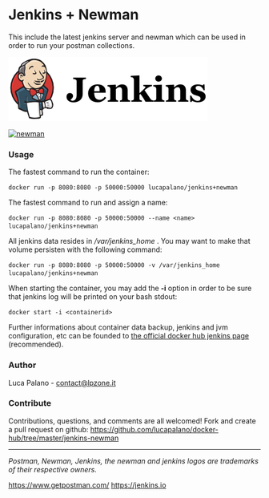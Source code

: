 Jenkins + Newman
===================
This include the latest jenkins server and newman which can be used in order to run your postman collections.

[![Jenkins](https://raw.githubusercontent.com/docker-library/docs/3ab4dafb41dd0e959ff9322b3c50af2519af6d85/jenkins/logo.png)](https://jenkins.io/)

[![newman](https://www.getpostman.com/img/v2/apps/newman.png?5a73d3948bd3148b754c1ac5e0c24fcd)](https://www.npmjs.com/package/newman)


### Usage
The fastest command to run the container:
```
docker run -p 8080:8080 -p 50000:50000 lucapalano/jenkins+newman
```
The fastest command to run and assign a name:
```
docker run -p 8080:8080 -p 50000:50000 --name <name> lucapalano/jenkins+newman
```
All jenkins data resides in */var/jenkins_home* . You may want to make that volume persisten with the following command:
```
docker run -p 8080:8080 -p 50000:50000 -v /var/jenkins_home lucapalano/jenkins+newman
```
When starting the container, you may add the **-i** option in order to be sure that jenkins log will be printed on your bash stdout:
```
docker start -i <containerid>
```
Further informations about container data backup, jenkins and jvm configuration, etc can be founded to [the official docker hub jenkins page](https://hub.docker.com/_/jenkins/) (recommended).

### Author

Luca Palano - contact@lpzone.it

### Contribute

Contributions, questions, and comments are all welcomed! Fork and create a pull request on github: https://github.com/lucapalano/docker-hub/tree/master/jenkins-newman

----------
*Postman, Newman, Jenkins, the newman and jenkins logos are trademarks of their respective owners.*

https://www.getpostman.com/
https://jenkins.io
